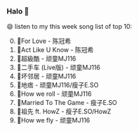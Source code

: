 

### Halo 👋

😄 listen to my this week song list of top 10:

0. 🌈For Love - 陈冠希
1. 🌈Act Like U Know - 陈冠希
2. 🌈超級酷 - 顽童MJ116
3. 🌈二手车 (Live版) - 顽童MJ116
4. 🌈坏邻居 - 顽童MJ116
5. 🌈地痞 - 顽童MJ116/瘦子E.SO
6. 🌈How we roll - 顽童MJ116
7. 🌈Married To The Game - 瘦子E.SO
8. 🌈祖先 ft. HowZ - 瘦子E.SO/HowZ
9. 🌈How we fly - 顽童MJ116

